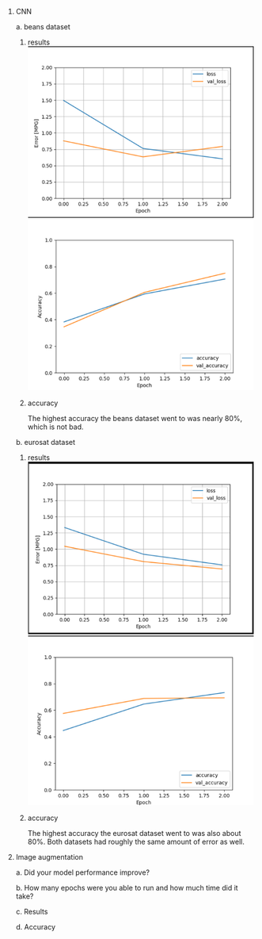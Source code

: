 1. CNN
   
    a. beans dataset
   
   1. results
      ![img_15.png](img_15.png)
      ![img_18.png](img_18.png)
   2. accuracy
      
      The highest accuracy the beans dataset went to was nearly 80%, which is not bad.
   
   b. eurosat dataset
   
   1. results
      ![img_16.png](img_16.png)
      ![img_19.png](img_19.png)
   2. accuracy
      
      The highest accuracy the eurosat dataset went to was also about 80%. Both datasets had
      roughly the same amount of error as well.
 
     
2. Image augmentation
   
    a. Did your model performance improve?
   
    b. How many epochs were you able to run and how much time did it take?
    
    c. Results
   
    d. Accuracy